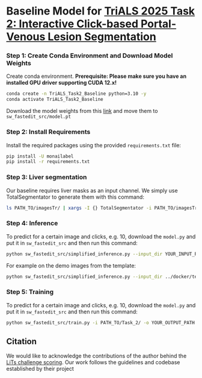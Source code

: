 
# Baseline Model for [**TriALS 2025 Task 2: Interactive Click-based Portal-Venous Lesion Segmentation**](https://www.synapse.org/Synapse:syn65878273/wiki/631558#:~:text=Task%202%3A%20Interactive%20Click%2Dbased%20Portal%2DVenous%20Lesion%20Segmentation) 



### Step 1: Create Conda Environment and Download Model Weights
Create conda environment. **Prerequisite: Please make sure you have an installed GPU driver supporting CUDA 12.x!**
```bash
conda create -n TriALS_Task2_Baseline python=3.10 -y
conda activate TriALS_Task2_Baseline
```

Download the model weights from this [link](https://drive.google.com/file/d/1CP3vhsKag9u26k4AiuEaxiVhCMM3R50z/view?usp=sharing) and move them to `sw_fastedit_src/model.pt`

### Step 2: Install Requirements

Install the required packages using the provided `requirements.txt` file:

```bash
pip install -U monailabel
pip install -r requirements.txt
```

### Step 3: Liver segmentation
Our baseline requires liver masks as an input channel. We simply use TotalSegmentator to generate them with this command:

```bash
ls PATH_TO/imagesTr/ | xargs -I {} TotalSegmentator -i PATH_TO/imagesTr/{} -o PATH_TO/liversTr/{} --roi_subset liver
```

### Step 4: Inference
To predict for a certain image and clicks, e.g. 10, download the `model.py` and put it in `sw_fastedit_src` and then run this command:

```bash
python sw_fastedit_src/simplified_inference.py --input_dir YOUR_INPUT_PATH/venous_X_0000.nii.gz --json_dir YOUR_JSON_PATH/venous_X_clicks.json --output_dir YOUR_OUTPUT_PATH --n_clicks 10
```

For example on the demo images from the template:
```bash
python sw_fastedit_src/simplified_inference.py --input_dir ../docker/template_interactive/sample-test-data/images/venous_0_0000.nii.gz --json_dir ../docker/template_interactive/sample-test-data/clicks/venous_0_clicks.json --output_dir ./trials_test/ --n_clicks 10
```

### Step 5: Training
To predict for a certain image and clicks, e.g. 10, download the `model.py` and put it in `sw_fastedit_src` and then run this command:

```bash
python sw_fastedit_src/train.py -i PATH_TO/Task_2/ -o YOUR_OUTPUT_PATH --json_dir PATH_TO/Task_2/clicksTr/ -c ./cache -x 1.0 -a -e 50 --val_freq 200 --dont_check_output_dir --train
```


## Citation

We would like to acknowledge the contributions of the author behind the [LiTs challenge scoring](https://github.com/PatrickChrist/lits-challenge-scoring). Our work follows the guidelines and codebase established by their project
